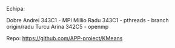 Echipa:

Dobre Andrei 343C1 - MPI
Millio Radu 343C1 - pthreads - branch origin/radu
Turcu Arina 342C5 - openmp

Repo: https://github.com/APP-proiect/KMeans